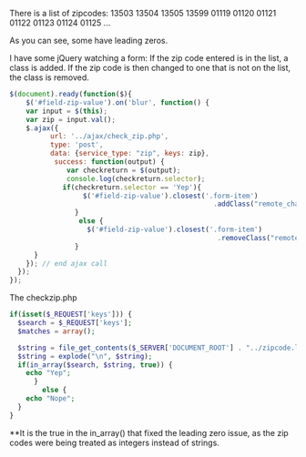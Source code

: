 There is a list of zipcodes:
13503
13504
13505
13599
01119
01120
01121
01122
01123
01124
01125
...


As you can see, some have leading zeros.

I have some jQuery watching a form:
If the zip code entered is in the list, a class is added.
If the zip code is then changed to one that is not on the list, the class is removed.

```javascript
$(document).ready(function($){
    $('#field-zip-value').on('blur', function() {
    var input = $(this);
    var zip = input.val();
    $.ajax({
          url: '../ajax/check_zip.php',
          type: 'post',
          data: {service_type: "zip", keys: zip},
           success: function(output) {
              var checkreturn = $(output);
              console.log(checkreturn.selector);
             if(checkreturn.selector == 'Yep'){
                  $('#field-zip-value').closest('.form-item')
                                                  .addClass("remote_charges");
                }
                 else {
                   $('#field-zip-value').closest('.form-item')
                                                   .removeClass("remote_charges");
                }
      }
    }); // end ajax call
  });
});
```

The checkzip.php
```php
if(isset($_REQUEST['keys'])) {
  $search = $_REQUEST['keys'];
  $matches = array();

  $string = file_get_contents($_SERVER['DOCUMENT_ROOT'] . "../zipcode.list");
  $string = explode("\n", $string);
  if(in_array($search, $string, true)) {
    echo "Yep";
      }
        else {
    echo "Nope";
  }
}
```
**It is the true in the in_array() that fixed the leading zero issue, as the zip codes
were being treated as integers instead of strings.
